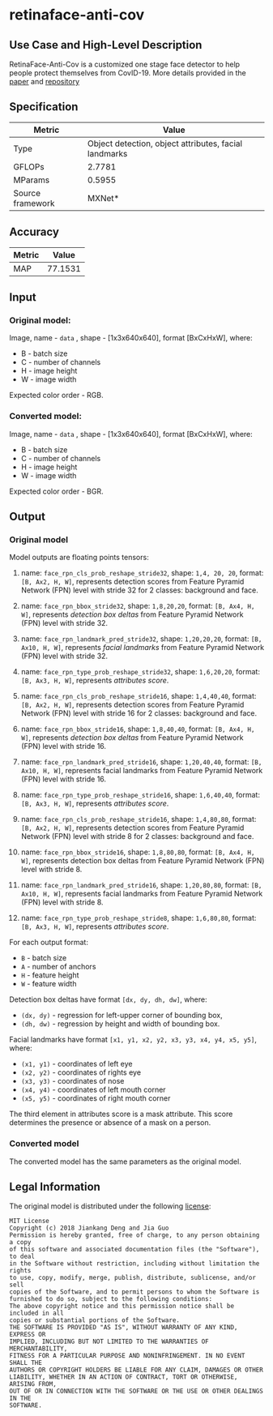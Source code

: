 # retinaface-anti-cov

## Use Case and High-Level Description
RetinaFace-Anti-Cov is a customized one stage face detector to help people protect themselves from CovID-19. More details provided in the [paper](https://arxiv.org/abs/1905.00641) and [repository](https://github.com/deepinsight/insightface/tree/master/RetinaFaceAntiCov)

## Specification

| Metric                                                        | Value                                                |
|---------------------------------------------------------------|------------------------------------------------------|
| Type                                                          | Object detection, object attributes, facial landmarks|
| GFLOPs                                                        | 2.7781                                               |
| MParams                                                       | 0.5955                                               |
| Source framework                                              | MXNet\*                                              |

## Accuracy

| Metric | Value |
| ------ | ----- |
| MAP | 77.1531|

## Input

### Original model:
Image, name - `data` , shape - [1x3x640x640], format [BxCxHxW], where:

- B - batch size
- C - number of channels
- H - image height
- W - image width

Expected color order - RGB.

### Converted model:
Image, name - `data` , shape - [1x3x640x640], format [BxCxHxW], where:

- B - batch size
- C - number of channels
- H - image height
- W - image width

Expected color order - BGR.

## Output

### Original model
Model outputs are floating points tensors:
1. name: `face_rpn_cls_prob_reshape_stride32`, shape: `1,4, 20, 20`, format: `[B, Ax2, H, W]`, represents detection scores from Feature Pyramid Network (FPN) level with stride 32 for 2 classes: background and face.

2. name: `face_rpn_bbox_stride32`,  shape: `1,8,20,20`, format: `[B, Ax4, H, W]`, represents *detection box deltas* from Feature Pyramid Network (FPN) level with stride 32.

3. name: `face_rpn_landmark_pred_stride32`, shape: `1,20,20,20`, format: `[B, Ax10, H, W]`, represents *facial landmarks* from Feature Pyramid Network (FPN) level with stride 32.

4. name: `face_rpn_type_prob_reshape_stride32`, shape: `1,6,20,20`, format: `[B, Ax3, H, W]`, represents *attributes score*.

5. name: `face_rpn_cls_prob_reshape_stride16`, shape: `1,4,40,40`, format: `[B, Ax2, H, W]`, represents detection scores from Feature Pyramid Network (FPN) level with stride 16 for 2 classes: background and face.

6. name: `face_rpn_bbox_stride16`,  shape: `1,8,40,40`, format: `[B, Ax4, H, W]`, represents *detection box deltas* from Feature Pyramid Network (FPN) level with stride 16.

7. name: `face_rpn_landmark_pred_stride16`, shape: `1,20,40,40`, format: `[B, Ax10, H, W]`, represents facial landmarks from Feature Pyramid Network (FPN) level with stride 16.

8. name: `face_rpn_type_prob_reshape_stride16`, shape: `1,6,40,40`, format: `[B, Ax3, H, W]`, represents *attributes score*.

9. name: `face_rpn_cls_prob_reshape_stride16`, shape: `1,4,80,80`, format: `[B, Ax2, H, W]`, represents detection scores from Feature Pyramid Network (FPN) level with stride 8 for 2 classes: background and face.

10. name: `face_rpn_bbox_stride16`,  shape: `1,8,80,80`, format: `[B, Ax4, H, W]`, represents detection box deltas from Feature Pyramid Network (FPN) level with stride 8.

11. name: `face_rpn_landmark_pred_stride16`, shape: `1,20,80,80`, format: `[B, Ax10, H, W]`, represents facial landmarks from Feature Pyramid Network (FPN) level with stride 8.

12. name: `face_rpn_type_prob_reshape_stride8`, shape: `1,6,80,80`, format: `[B, Ax3, H, W]`, represents *attributes score*.

For each output format:
- `B` - batch size
- `A` - number of anchors
- `H` - feature height
- `W` - feature width

Detection box deltas have format `[dx, dy, dh, dw]`, where:
- `(dx, dy)` - regression for left-upper corner of bounding box,
- `(dh, dw)` - regression by height and width of bounding box.

Facial landmarks have format `[x1, y1, x2, y2, x3, y3, x4, y4, x5, y5]`, where:
- `(x1, y1)` - coordinates of left eye
- `(x2, y2)` - coordinates of rights eye
- `(x3, y3)` - coordinates of nose
- `(x4, y4)` - coordinates of left mouth corner
- `(x5, y5)` - coordinates of right mouth corner

The third element in attributes score is a mask attribute. This score determines the presence or absence of a mask on a person.

### Converted model
The converted model has the same parameters as the original model.

## Legal Information

The original model is distributed under the following
[license](https://raw.githubusercontent.com/deepinsight/insightface/master/LICENSE):

```
MIT License
Copyright (c) 2018 Jiankang Deng and Jia Guo
Permission is hereby granted, free of charge, to any person obtaining a copy
of this software and associated documentation files (the "Software"), to deal
in the Software without restriction, including without limitation the rights
to use, copy, modify, merge, publish, distribute, sublicense, and/or sell
copies of the Software, and to permit persons to whom the Software is
furnished to do so, subject to the following conditions:
The above copyright notice and this permission notice shall be included in all
copies or substantial portions of the Software.
THE SOFTWARE IS PROVIDED "AS IS", WITHOUT WARRANTY OF ANY KIND, EXPRESS OR
IMPLIED, INCLUDING BUT NOT LIMITED TO THE WARRANTIES OF MERCHANTABILITY,
FITNESS FOR A PARTICULAR PURPOSE AND NONINFRINGEMENT. IN NO EVENT SHALL THE
AUTHORS OR COPYRIGHT HOLDERS BE LIABLE FOR ANY CLAIM, DAMAGES OR OTHER
LIABILITY, WHETHER IN AN ACTION OF CONTRACT, TORT OR OTHERWISE, ARISING FROM,
OUT OF OR IN CONNECTION WITH THE SOFTWARE OR THE USE OR OTHER DEALINGS IN THE
SOFTWARE.
```
